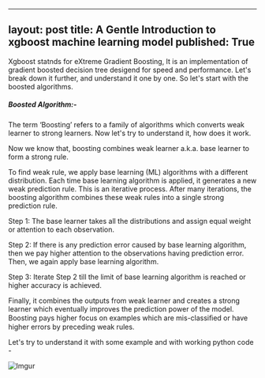
---
layout: post
title: A Gentle Introduction to xgboost machine learning model
published: True
---

Xgboost statnds for eXtreme Gradient Boosting, It is an implementation of gradient boosted decision tree desigend for speed and performance. Let's break down it further, and understand it one by one. So let's start with the boosted algorithms. 

##### Boosted Algorithm:- 
The term ‘Boosting’ refers to a family of algorithms which converts weak learner to strong learners. Now let's try to understand it, how does it work. 

Now we know that, boosting combines weak learner a.k.a. base learner to form a strong rule. 

To find weak rule, we apply base learning (ML) algorithms with a different distribution. Each time base learning algorithm is applied, it generates a new weak prediction rule. This is an iterative process. After many iterations, the boosting algorithm combines these weak rules into a single strong prediction rule.

Step 1:  The base learner takes all the distributions and assign equal weight or attention to each observation.

Step 2: If there is any prediction error caused by base learning algorithm, then we pay higher attention to the observations having prediction error. Then, we again apply base learning algorithm.

Step 3: Iterate Step 2 till the limit of base learning algorithm is reached or higher accuracy is achieved.

Finally, it combines the outputs from weak learner and creates  a strong learner which eventually improves the prediction power of the model. Boosting pays higher focus on examples which are mis-classiﬁed or have higher errors by preceding weak rules.

Let's try to understand it with some example and with working python code - 

![Imgur](https://i.imgur.com/ms7EQ9h.jpg)





